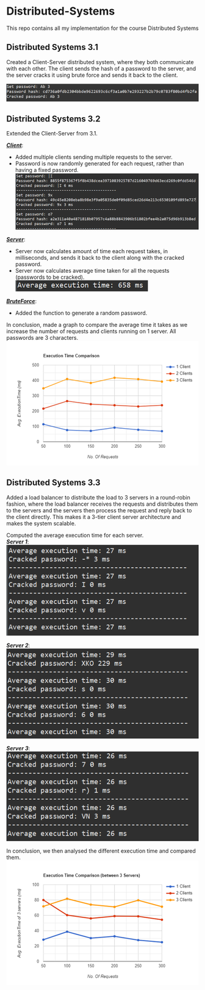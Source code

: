 # Distributed-Systems
This repo contains all my implementation for the course Distributed Systems  

## Distributed Systems 3.1

Created a Client-Server distributed system, where they both communicate with each other. The client sends the hash of a password to the server, and the server cracks it using brute force and sends it back to the client.

![Distributed Systems 3.1](https://github.com/abdullahhkhann/Distributed-Systems/blob/e9c38e91d5c72e65cc6f447284444f4b5e364764/Distributed%20Systems%203.1/image.png)  

## Distributed Systems 3.2

Extended the Client-Server from 3.1.

***<u>Client</u>***:  
- Added multiple clients sending multiple requests to the server.  
- Password is now randomly generated for each request, rather than having a fixed password.  
![Distributed Systems 3.2](https://github.com/abdullahhkhann/Distributed-Systems/blob/48df6b66d675df22e3bfafce165a18a4a1063bd5/Distributed%20Systems%203.2/Client.PNG)  

***<u>Server</u>***:  
- Server now calculates amount of time each request takes, in milliseconds, and sends it back to the client along with the cracked password.  
- Server now calculates average time taken for all the requests (passwords to be cracked).  
![Distributed Systems 3.2](https://github.com/abdullahhkhann/Distributed-Systems/blob/48df6b66d675df22e3bfafce165a18a4a1063bd5/Distributed%20Systems%203.2/Server.PNG)  

***<u>BruteForce</u>***:
- Added the function to generate a random password.  

In conclusion, made a graph to compare the average time it takes as we increase the number of requests and clients running on 1 server. All passwords are 3 characters.  
![Distributed Systems 3.2](https://github.com/abdullahhkhann/Distributed-Systems/blob/7208d52aaa6c9d601c9f64058429f629d7745f70/Distributed%20Systems%203.2/image.png)  

## Distributed Systems 3.3

Added a load balancer to distribute the load to 3 servers in a round-robin fashion, where the load balancer receives the requests and distributes them to the servers and the servers then process the request and reply back to the client directly. This makes it a 3-tier client server architecture and makes the system scalable.  

Computed the average execution time for each server.  
***Server 1***:  
![Distributed Systems 3.3](https://github.com/abdullahhkhann/Distributed-Systems/blob/558573ca95791b56e592dfc3057210414f0a0a03/Distributed%20Systems%203.3/Server1.PNG)  

***Server 2***:  
![Distributed Systems 3.3](https://github.com/abdullahhkhann/Distributed-Systems/blob/558573ca95791b56e592dfc3057210414f0a0a03/Distributed%20Systems%203.3/Server2.PNG)  

***Server 3***:  
![Distributed Systems 3.3](https://github.com/abdullahhkhann/Distributed-Systems/blob/558573ca95791b56e592dfc3057210414f0a0a03/Distributed%20Systems%203.3/Server3.PNG)  

In conclusion, we then analysed the different execution time and compared them.  
![Distributed Systems 3.3](https://github.com/abdullahhkhann/Distributed-Systems/blob/main/Distributed%20Systems%203.3/image.png)  
